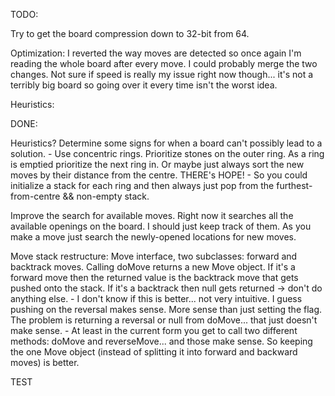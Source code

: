 TODO:

Try to get the board compression down to 32-bit from 64.

Optimization: I reverted the way moves are detected so once again I'm reading the whole board after every move. I could probably merge the two changes. Not sure if speed is really my issue right now though... it's not a terribly big board so going over it every time isn't the worst idea.

Heuristics: 


DONE:

Heuristics? Determine some signs for when a board can't possibly lead to a solution.
	- Use concentric rings. Prioritize stones on the outer ring. As a ring is emptied prioritize the next ring in. Or maybe just always sort the new moves by their distance from the centre. THERE's HOPE!
		- So you could initialize a stack for each ring and then always just pop from the furthest-from-centre && non-empty stack.


Improve the search for available moves. Right now it searches all the available openings on the board. I should just keep track of them. As you make a move just search the newly-opened locations for new moves.

Move stack restructure: Move interface, two subclasses: forward and backtrack moves. Calling doMove returns a new Move object. If it's a forward move then the returned value is the backtrack move that gets pushed onto the stack. If it's a backtrack then null gets returned -> don't do anything else.
	- I don't know if this is better... not very intuitive. I guess pushing on the reversal makes sense. More sense than just setting the flag. The problem is returning a reversal or null from doMove... that just doesn't make sense.
	- At least in the current form you get to call two different methods: doMove and reverseMove... and those make sense. So keeping the one Move object (instead of splitting it into forward and backward moves) is better.

TEST
